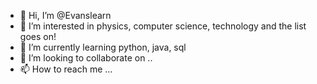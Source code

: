 - 👋 Hi, I’m @Evanslearn
- 👀 I’m interested in physics, computer science, technology and the list goes on!
- 🌱 I’m currently learning python, java, sql
- 💞️ I’m looking to collaborate on ..
- 📫 How to reach me ...

<!---
Evanslearn/Evanslearn is a ✨ special ✨ repository because its `README.md` (this file) appears on your GitHub profile.
You can click the Preview link to take a look at your changes.
--->
